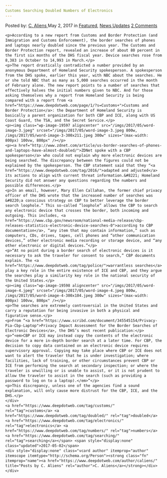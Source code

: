```yaml
---
Customs Searching Doubled Numbers of Electronics
---
```

<article class="post-listing post-19585 post type-post status-publish format-standard has-post-thumbnail hentry  tag-customs tag-doubled tag-electronics tag-numbers tag-searching">
    <div class="post-inner">
        <span>Posted by: <a href="https://www.deepdotweb.com/author/caliens/" title="">C. Aliens </a></span>
    <span>May 2, 2017</span>
    <span>in <a href="https://www.deepdotweb.com/category/deepdot-news/" rel="category tag">Featured</a>, <a href="https://www.deepdotweb.com/category/news-updates/" rel="category tag">News Updates</a></span>
    <span><a href="https://www.deepdotweb.com/2017/05/02/customs-searching-doubled-numbers-electronics/#comments">2 Comments</a></span>
    </p>
    <div class="clear"></div>
    
    <p>According to a new report from Customs and Border Protection (and Immigration and Customs Enforcement), the border searches of phones and laptops nearly doubled since the previous year. The Customs and Border Protection report, revealed an increase of about 80 percent in the first six months of the DHS fiscal year. Device searches rose from 8,383 in October to 14,993 in March.</p>
    <p>The report drastically contradicted a number provided by an anonymous Department of Homeland Security spokesperson. A spokesperson from the DHS spoke, earlier this year, with NBC about the searches. He or she told NBC that as many as 5,000 searches occurred in the month of February alone. The new report points to a number of searches that effectively halves the initial numbers given to NBC. And for those asking themselves why a report from Homeland Security is being compared with a report from <a href="https://www.deepdotweb.com/page/1/?s=Customs+">Customs and Border Protection</a>: the Department of Homeland Security is basically a parent organization for both CBP and ICE, along with US Coast Guard, the TSA, and the Secret Service.</p>
    <p><img class="wp-image-19597 aligncenter" src="/imgs/2017/05/word-image-3.jpeg" srcset="/imgs/2017/05/word-image-3.jpeg 800w, /imgs/2017/05/word-image-3-300x211.jpeg 300w" sizes="(max-width: 800px) 100vw, 800px" /></p>
    <p><a href="http://www.zdnet.com/article/us-border-searches-of-phones-and-laptops-have-almost-doubled/">ZDNet spoke with a CBP spokesperson</a> who could not explain why more electronic devices are being searched. The discrepancy between the figures could not be explained by the spokesperson. The CBP statement said that they “<a href="https://www.deepdotweb.com/tag/2016/">adapted and adjusted</a> its actions to align with current threat information.&#8221; Homeland Security did not answer any questions regarding the numbers and possible differences.</p>
    <p>In an email, however, Mary Ellen Callahan, the former chief privacy officer of the DHS wrote that the increased number of searches was &#8220;a conscious strategy on CBP to better leverage the border search loophole.” This so-called ”loophole” allows the CBP to search any electronic device that crosses the border, both incoming and outgoing. This includes, <a href="https://www.cbp.gov/newsroom/national-media-release/cbp-releases-statistics-electronic-device-searches-0">according to CBP documentation</a>, “any item that may contain information,” such as computers, CDs, drives, tapes, cell phones and “other communication devices,” other electronic media recording or storage device, and “any other electronic or digital devices.”</p>
    <p>“At no point during a border search of electronic devices is it necessary to ask the traveler for consent to search,” CBP documents explain. The <a href="https://www.deepdotweb.com/tag/police/">warrantless searches</a> play a key role in the entire existence of ICE and CBP, and they argue the searches play a similarity key role in the national security of the United States.</p>
    <p><img class="wp-image-19598 aligncenter" src="/imgs/2017/05/word-image-4.jpeg" srcset="/imgs/2017/05/word-image-4.jpeg 800w, /imgs/2017/05/word-image-4-300x104.jpeg 300w" sizes="(max-width: 800px) 100vw, 800px" /></p>
    <p>The searches are extremely controversial in the United States and carry a reputation for being invasive in both a physical and figurative sense.</p>
    <p>From “<a href="https://www.scribd.com/document/345545154/Privacy-Pia-Cbp-Laptop">Privacy Impact Assessment for the Border Searches of Electronic Devices</a>, the DHS’s most recent publication:</p>
    <p>“<em>CBP or ICE may instead copy the contents of the electronic device for a more in-depth border search at a later time. For CBP, the decision to copy data contained on an electronic device requires supervisory approval. Copying may take place where CBP or ICE does not want to alert the traveler that he is under investigation; where facilities, lack of training, or other circumstances prevent CBP or ICE from performing the search at secondary inspection; or where the traveler is unwilling or is unable to assist, or it is not prudent to allow the traveler to assist in the search (such as providing a password to log on to a laptop).</em>”</p>
    <p>This discrepancy, unless one of the agencies find a sound explanation, will only cause more distrust for the CBP, ICE, and the DHS.</p>
    </div>
    <a href="https://www.deepdotweb.com/tag/customs/" rel="tag">customs</a> <a href="https://www.deepdotweb.com/tag/doubled/" rel="tag">doubled</a> <a href="https://www.deepdotweb.com/tag/electronics/" rel="tag">electronics</a> <a href="https://www.deepdotweb.com/tag/numbers/" rel="tag">numbers</a> <a href="https://www.deepdotweb.com/tag/searching/" rel="tag">searching</a></span> <span style="display:none" class="updated">2017-05-02</span>
    <div style="display:none" class="vcard author" itemprop="author" itemscope itemtype="http://schema.org/Person"><strong class="fn" itemprop="name"><a href="https://www.deepdotweb.com/author/caliens/" title="Posts by C. Aliens" rel="author">C. Aliens</a></strong></div>
    </div>
</article>

